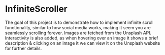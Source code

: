 # InfiniteScroller
The goal of this project is to demonstrate how to implement infinite scroll functionality, similar to how social media works, making it seem you are seamlessly scrolling forever. Images are fetched from the Unsplash API. Interactivity is also added, as when hovering over an image it shows a brief description & clicking on an image it we can view it on the Unsplash website for further details.